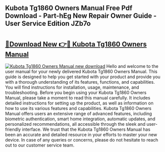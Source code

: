 ## Kubota Tg1860 Owners Manual Free Pdf Download - Part-hEg New Repair Owner Guide - User Service Edition JZb7o

# <h2><a href="http://bc89240.oget.top/?id=Kubota+Tg1860+Owners+Manual">🔗Download New 👉🔴 Kubota Tg1860 Owners Manual</a></h2>

[![Kubota Tg1860 Owners Manual new download](https://i.imgur.com/5g1atiW.png)](http://bc89240.oget.top/?id=Kubota+Tg1860+Owners+Manual)
Hello and welcome to the user manual for your newly delivered Kubota Tg1860 Owners Manual. This guide is designed to help you get started with your product and provide you with a thorough understanding of its features, functions, and capabilities. You will find instructions for installation, usage, maintenance, and troubleshooting. Before you begin using your Kubota Tg1860 Owners Manual, please take a moment to read this manual carefully. It includes detailed instructions for setting up the product, as well as information on how to use its various features and capabilities. Kubota Tg1860 Owners Manual offers users an extensive range of advanced features, including biometric authentication, smart home integration, automatic updates, and personalized recommendations, all accessible through the sleek and user-friendly interface. We trust that the Kubota Tg1860 Owners Manual has been an accurate and detailed resource in your efforts to master your new device. In case of any queries or concerns, please do not hesitate to reach out to our customer service team.
